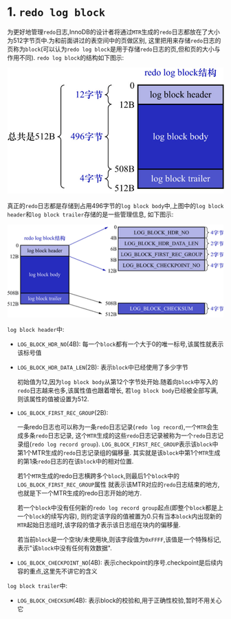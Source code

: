 # 1. `redo log block`

为更好地管理`redo`日志,InnoDB的设计者将通过`MTR`生成的`redo`日志都放在了大小为512字节页中.为和前面讲过的表空间中的页做区别,
这里把用来存储`redo`日志的页称为`block`(可以认为`redo log block`是用于存储`redo`日志的页,但和页的大小与作用不同).
`redo log block`的结构如下图示:

![redo_log_block示意图](./img/redo_log_block示意图.jpg)

真正的`redo`日志都是存储到占用496字节的`log block body`中,上图中的`log block header`和`log block trailer`存储的是一些管理信息,
如下图示:

![log_block_header和log_block_trailer存储的管理信息](./img/log_block_header和log_block_trailer存储的管理信息.jpg)

`log block header`中:

- `LOG_BLOCK_HDR_NO`(4B): 每一个`block`都有一个大于0的唯一标号,该属性就表示该标号值
- `LOG_BLOCK_HDR_DATA_LEN`(2B): 表示`block`中已经使用了多少字节

    初始值为12,因为`log block body`从第12个字节处开始.随着向`block`中写入的`redo`日志越来也多,该属性值也跟着增长,
    若`log block body`已经被全部写满,则该属性的值被设置为512.

- `LOG_BLOCK_FIRST_REC_GROUP`(2B): 

    一条redo日志也可以称为一条`redo`日志记录(`redo log record`),一个`MTR`会生成多条`redo`日志记录,
    这个`MTR`生成的这些`redo`日志记录被称为一个`redo`日志记录组(`redo log record group`).
    `LOG_BLOCK_FIRST_REC_GROUP`表示该`block`中第1个MTR生成的`redo`日志记录组的偏移量.
    其实就是该`block`中第1个`MTR`生成的第1条`redo`日志的在该`block`中的相对位置.

    若1个`MTR`生成的redo日志横跨多个`block`,则最后1个`block`中的`LOG_BLOCK_FIRST_REC_GROUP`属性
    就表示该MTR对应的`redo`日志结束的地方,也就是下一个MTR生成的redo日志开始的地方.

    若一个`block`中没有任何新的`redo log record group`起点(即整个`block`都是上一个`block`的续写内容),
    则约定该字段的值被置为0.只有当本`block`内出现新的`MTR`起始日志组时,该字段的值才表示该日志组在块内的偏移量.

    若当前`block`是一个空块/未使用块,则该字段值为`0xFFFF`,该值是一个特殊标记,表示"该`block`中没有任何有效数据".

- `LOG_BLOCK_CHECKPOINT_NO`(4B): 表示checkpoint的序号.checkpoint是后续内容的重点,这里先不讲它的含义

`log block trailer`中:

- `LOG_BLOCK_CHECKSUM`(4B): 表示block的校验和,用于正确性校验,暂时不用关心它
